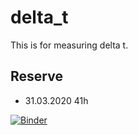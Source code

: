# delta_t

This is for measuring delta t.

## Reserve
* 31.03.2020	41h

[![Binder](https://mybinder.org/badge_logo.svg)](https://mybinder.org/v2/gh/tobiaszjarosiewicz/delta_t/master)
